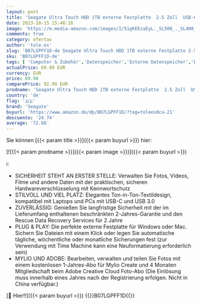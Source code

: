 ```yaml
---
layout: post
title: 'Seagate Ultra Touch HDD 1TB externe Festplatte  2.5 Zoll  USB-C & USB 3.0  schwarz  inkl. 1 Jahr Mylio Create  4 Monate Adobe Creative Cloud Foto-Abo  2 Jahre Rescue Service  Modellnr.: STHH1000400'
date: 2023-10-15 15:48:18
image: 'https://m.media-amazon.com/images/I/51gKEEzaEyL._SL500_._SL400_.jpg'
comments: true
category: ofertas
author: 'tole.es'
slug: 'B07LGPFF1D-de Seagate Ultra Touch HDD 1TB externe Festplatte 2.5 Zoll...'
sku: 'B07LGPFF1D-de'
tags: [ 'Computer & Zubehör','Datenspeicher','Externe Datenspeicher','Externe Festplatten','seagate','🇩🇪', ]
actualPrice: 69.98 EUR
currency: EUR
price: 69.98
comparePrice: 92.99 EUR
prodname: 'Seagate Ultra Touch HDD 1TB externe Festplatte  2.5 Zoll  USB-C & USB 3.0  schwarz  inkl. 1 Jahr Mylio Create  4 Monate Adobe Creative Cloud Foto-Abo  2 Jahre Rescue Service  Modellnr.: STHH1000400'
country: 'de'
flag: '🇩🇪'
brand: 'Seagate'
buyurl: 'https://www.amazon.de/dp/B07LGPFF1D/?tag=tolees0ca-21'
descuento: '24.74'
average: '72.66'
---
```


Sie können [{{< param title >}}]({{< param buyurl >}}) hier:

[![{{< param prodname >}}]({{< param image >}})]({{< param buyurl >}})

ℹ️:

- SICHERHEIT STEHT AN ERSTER STELLE: Verwalten Sie Fotos, Videos, Filme und andere Daten mit der praktischen, sicheren Hardwareverschlüsselung mit Kennwortschutz
- STILVOLL UND VIEL PLATZ: Elegantes Ton-in-Ton-Textildesign, kompatibel mit Laptops und PCs mit USB-C und USB 3.0
- ZUVERLÄSSIG: Genießen Sie langfristige Sicherheit mit der im Lieferumfang enthaltenen beschränkten 2-Jahres-Garantie und den Rescue Data Recovery Services für 2 Jahre
- PLUG & PLAY: Die perfekte externe Festplatte für Windows oder Mac. Sichern Sie Dateien mit einem Klick oder legen Sie automatische tägliche, wöchentliche oder monatliche Sicherungen fest (zur Verwendung mit Time Machine kann eine Neuformatierung erforderlich sein)
- MYLIO UND ADOBE: Bearbeiten, verwalten und teilen Sie Fotos mit einem kostenlosen 1-Jahres-Abo für Mylio Create und 4 Monaten Mitgliedschaft beim Adobe Creative Cloud Foto-Abo (Die Einlösung muss innerhalb eines Jahres nach der Registrierung erfolgen. Nicht in China verfügbar.)

[🛒 Hier!!]({{< param buyurl >}})
{{<world>}}B07LGPFF1D{{</world>}}

